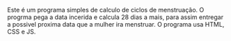 Este é um programa simples de calculo de ciclos de menstruação. O progrma pega a data incerida e calcula 28 dias a mais, para assim entregar a possivel proxima data
que a mulher ira menstruar. O programa usa HTML, CSS e JS.
